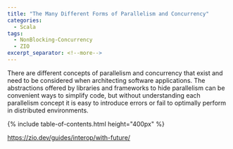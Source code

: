 ```yaml
---
title: "The Many Different Forms of Parallelism and Concurrency"
categories:
  - Scala
tags:
  - NonBlocking-Concurrency
  - ZIO
excerpt_separator: <!--more-->
---
```

There are different concepts of parallelism and concurrency that exist and need to be considered when architecting
software applications. The abstractions offered by libraries and frameworks to hide parallelism can be convenient
ways to simplify code, but without understanding each parallelism concept it is easy to introduce errors or fail to
optimally perform in distributed environments.<!--more-->

{% include table-of-contents.html height="400px" %}


https://zio.dev/guides/interop/with-future/